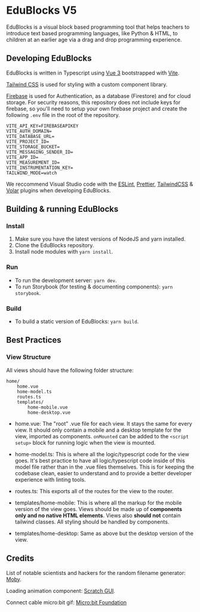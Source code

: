 # EduBlocks V5 

EduBlocks is a visual block based programming tool that helps teachers to introduce text based programming languages, like Python & HTML, to children at an earlier age via a drag and drop programming experience.

## Developing EduBlocks
EduBlocks is written in Typescript using [Vue 3](https://vuejs.org/) bootstrapped with [Vite](https://vitejs.dev/). 

[Tailwind CSS](https://tailwindcss.com/) is used for styling with a custom component library.

[Firebase](https://firebase.google.com/) is used for Authentication, as a database (Firestore) and for cloud storage. For security reasons, this repository does not include keys for firebase, so you'll need to setup your own firebase project and create the following `.env` file in the root of the repository.

```
VITE_API_KEY=FIREBASEAPIKEY
VITE_AUTH_DOMAIN=
VITE_DATABASE_URL=
VITE_PROJECT_ID=
VITE_STORAGE_BUCKET=
VITE_MESSAGING_SENDER_ID=
VITE_APP_ID=
VITE_MEASUREMENT_ID=
VITE_INSTRUMENTATION_KEY=
TAILWIND_MODE=watch
```
We reccommend Visual Studio code with the [ESLint](https://marketplace.visualstudio.com/items?itemName=dbaeumer.vscode-eslint), [Prettier](https://marketplace.visualstudio.com/items?itemName=esbenp.prettier-vscode), [TailwindCSS](https://marketplace.visualstudio.com/items?itemName=bradlc.vscode-tailwindcss) & [Volar](https://marketplace.visualstudio.com/items?itemName=Vue.volar) plugins when developing EduBlocks.

## Building & running EduBlocks

### Install

1. Make sure you have the latest versions of NodeJS and yarn installed.
2. Clone the EduBlocks repository.
3. Install node modules with `yarn install`.

### Run

- To run the development server: `yarn dev`.
- To run Storybook (for testing & documenting components): `yarn storybook`.

### Build

- To build a static version of EduBlocks: `yarn build`.

## Best Practices

### View Structure

All views should have the following folder structure:

```
home/
    home.vue 
    home-model.ts
    routes.ts
    templates/
        home-mobile.vue
        home-desktop.vue
```
- home.vue: The "root" .vue file for each view. It stays the same for every view. It should only contain a mobile and a desktop template for the view, imported as components. `onMounted` can be added to the `<script setup>` block for running logic when the view is mounted.

- home-model.ts: This is where all the logic/typescript code for the view goes. It's best practice to have all logic/typescript code inside of this model file rather than in the .vue files themselves. This is for keeping the codebase clean, easier to understand and to provide a better developer experience with linting tools.

- routes.ts: This exports all of the routes for the view to the router.

- templates/home-mobile: This is where all the markup for the mobile version of the view goes. Views should be made up of **components only and no native HTML elements**. Views also **should not** contain tailwind classes. All styling should be handled by components.

- templates/home-desktop: Same as above but the desktop version of the view.

## Credits

List of notable scientists and hackers for the random filename generator: [Moby](https://github.com/moby/moby).

Loading animation component: [Scratch GUI](https://github.com/LLK/scratch-gui).

Connect cable micro:bit gif: [Micro:bit Foundation](https://microbit.org)